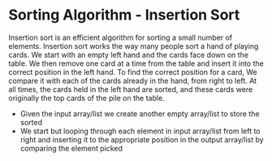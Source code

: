 # Sorting Algorithm - Insertion Sort

Insertion sort is an efficient algorithm for sorting a small number of elements. Insertion sort works the way many people sort a hand of playing cards. We start with an empty left hand and the cards face down on the table. We then remove one card at a time from the table and insert it into the correct position in the left hand. To find the correct position for a card, We compare it with each of the cards already in the hand, from right to left. At all times, the cards held in the left hand are sorted, and these cards were originally the top cards of the pile on the table.

* Given the input array/list we create another empty array/list to store the sorted
* We start but looping through each element in input array/list from left to right and inserting it to the appropriate position in the output array/list by comparing the element picked 